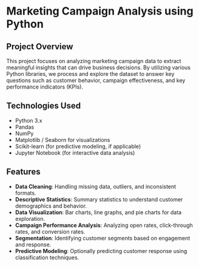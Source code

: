 # Marketing Campaign Analysis using Python

## Project Overview

This project focuses on analyzing marketing campaign data to extract meaningful insights that can drive business decisions. By utilizing various Python libraries, we process and explore the dataset to answer key questions such as customer behavior, campaign effectiveness, and key performance indicators (KPIs).

## Technologies Used

- Python 3.x
- Pandas
- NumPy
- Matplotlib / Seaborn for visualizations
- Scikit-learn (for predictive modeling, if applicable)
- Jupyter Notebook (for interactive data analysis)

## Features

- **Data Cleaning**: Handling missing data, outliers, and inconsistent formats.
- **Descriptive Statistics**: Summary statistics to understand customer demographics and behavior.
- **Data Visualization**: Bar charts, line graphs, and pie charts for data exploration.
- **Campaign Performance Analysis**: Analyzing open rates, click-through rates, and conversion rates.
- **Segmentation**: Identifying customer segments based on engagement and response.
- **Predictive Modeling**: Optionally predicting customer response using classification techniques.



